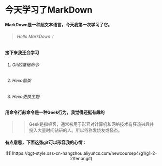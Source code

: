 # 今天学习了MarkDown
#### MarkDown是一种超文本语言，今天我第一次学习了它。
> ###### Hello MarkDown！
#### 接下来我还会学习
1. ###### Git的基础命令
2. ###### Hexo框架
3. ###### Hexo更换主题
#### 用命令行敲命令是一种**Geek**行为，我觉得还挺有趣的
>> Geek是指极客，通常被用于形容对计算机和网络技术有狂热兴趣并投入大量时间钻研的人。所以俗称发烧友或怪杰。
#### 有点意思，下面这张gif可以形容我的心情：
<div align=center>![1](https://qgt-style.oss-cn-hangzhou.aliyuncs.com/newcoursep4/g1/g1-2-2/tenor.gif)
